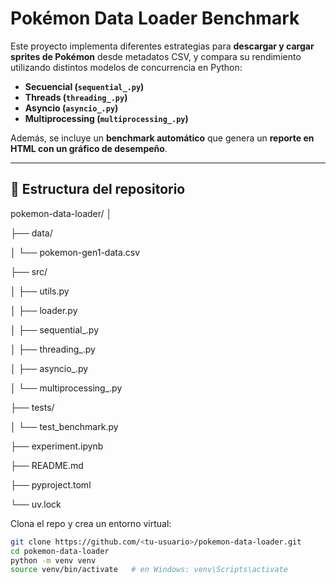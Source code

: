 # Pokémon Data Loader Benchmark

Este proyecto implementa diferentes estrategias para **descargar y cargar sprites de Pokémon** desde metadatos CSV, y compara su rendimiento utilizando distintos modelos de concurrencia en Python:

- **Secuencial (`sequential_.py`)**
- **Threads (`threading_.py`)**
- **Asyncio (`asyncio_.py`)**
- **Multiprocessing (`multiprocessing_.py`)**

Además, se incluye un **benchmark automático** que genera un **reporte en HTML con un gráfico de desempeño**.

---

## 📂 Estructura del repositorio


pokemon-data-loader/
│

├── data/

│ └── pokemon-gen1-data.csv 

├── src/

│ ├── utils.py

│ ├── loader.py

│ ├── sequential_.py

│ ├── threading_.py

│ ├── asyncio_.py

│ └── multiprocessing_.py

├── tests/

│ └── test_benchmark.py

├── experiment.ipynb

├── README.md

├── pyproject.toml

└── uv.lock

Clona el repo y crea un entorno virtual:

```bash
git clone https://github.com/<tu-usuario>/pokemon-data-loader.git
cd pokemon-data-loader
python -m venv venv
source venv/bin/activate   # en Windows: venv\Scripts\activate
